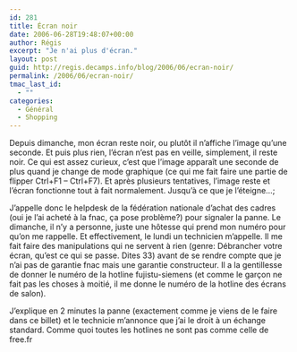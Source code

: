 ```yaml
---
id: 281
title: Écran noir
date: 2006-06-28T19:48:07+00:00
author: Régis
excerpt: "Je n'ai plus d'écran."
layout: post
guid: http://regis.decamps.info/blog/2006/06/ecran-noir/
permalink: /2006/06/ecran-noir/
tmac_last_id:
  - ""
categories:
  - Général
  - Shopping
---
```

Depuis dimanche, mon écran reste noir, ou plutôt il n’affiche l’image qu’une seconde. Et puis plus rien, l’écran n’est pas en veille, simplement, il reste noir. Ce qui est assez curieux, c’est que l’image apparaît une seconde de plus quand je change de mode graphique (ce qui me fait faire une partie de flipper Ctrl+F1 – Ctrl+F7). Et après plusieurs tentatives, l’image reste et l’écran fonctionne tout à fait normalement. Jusqu’à ce que je l’éteigne…;

J’appelle donc le helpdesk de la fédération nationale d’achat des cadres (oui je l’ai acheté à la fnac, ça pose problème?) pour signaler la panne. Le dimanche, il n’y a personne, juste une hôtesse qui prend mon numéro pour qu’on me rappelle. Et effectivement, le lundi un technicien m’appelle. Il me fait faire des manipulations qui ne servent à rien (genre: Débrancher votre écran, qu’est ce qui se passe. Dites 33) avant de se rendre compte que je n’ai pas de garantie fnac mais une garantie constructeur. Il a la gentillesse de donner le numéro de la hotline fujistu-siemens (et comme le garçon ne fait pas les choses à moitié, il me donne le numéro de la hotline des écrans de salon).

J’explique en 2 minutes la panne (exactement comme je viens de le faire dans ce billet) et le technicie m’annonce que j’ai le droit à un échange standard. Comme quoi toutes les hotlines ne sont pas comme celle de free.fr
